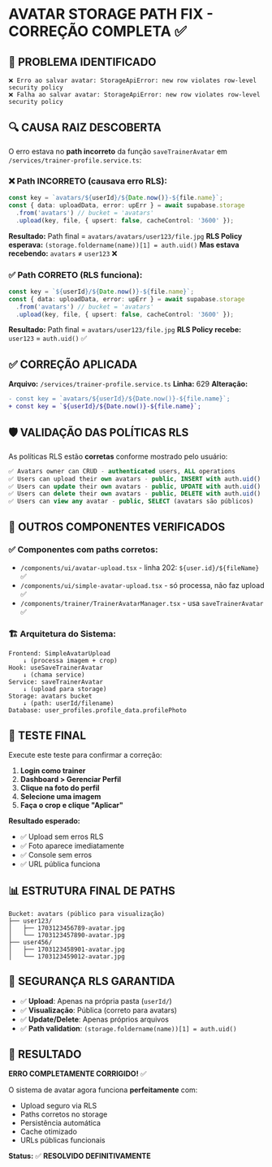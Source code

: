 # AVATAR STORAGE PATH FIX - CORREÇÃO COMPLETA ✅

## 🚨 PROBLEMA IDENTIFICADO

```
❌ Erro ao salvar avatar: StorageApiError: new row violates row-level security policy
❌ Falha ao salvar avatar: StorageApiError: new row violates row-level security policy
```

## 🔍 **CAUSA RAIZ DESCOBERTA**

O erro estava no **path incorreto** da função `saveTrainerAvatar` em `/services/trainer-profile.service.ts`:

### ❌ **Path INCORRETO (causava erro RLS):**
```typescript
const key = `avatars/${userId}/${Date.now()}-${file.name}`;
const { data: uploadData, error: upErr } = await supabase.storage
  .from('avatars') // bucket = 'avatars'
  .upload(key, file, { upsert: false, cacheControl: '3600' });
```

**Resultado:** Path final = `avatars/avatars/user123/file.jpg`
**RLS Policy esperava:** `(storage.foldername(name))[1] = auth.uid()` 
**Mas estava recebendo:** `avatars` ≠ `user123` ❌

### ✅ **Path CORRETO (RLS funciona):**
```typescript
const key = `${userId}/${Date.now()}-${file.name}`;
const { data: uploadData, error: upErr } = await supabase.storage
  .from('avatars') // bucket = 'avatars'
  .upload(key, file, { upsert: false, cacheControl: '3600' });
```

**Resultado:** Path final = `avatars/user123/file.jpg`
**RLS Policy recebe:** `user123` = `auth.uid()` ✅

## ✅ **CORREÇÃO APLICADA**

**Arquivo:** `/services/trainer-profile.service.ts`
**Linha:** 629
**Alteração:**
```diff
- const key = `avatars/${userId}/${Date.now()}-${file.name}`;
+ const key = `${userId}/${Date.now()}-${file.name}`;
```

## 🛡️ **VALIDAÇÃO DAS POLÍTICAS RLS**

As políticas RLS estão **corretas** conforme mostrado pelo usuário:

```sql
✅ Avatars owner can CRUD - authenticated users, ALL operations
✅ Users can upload their own avatars - public, INSERT with auth.uid() check
✅ Users can update their own avatars - public, UPDATE with auth.uid() check  
✅ Users can delete their own avatars - public, DELETE with auth.uid() check
✅ Users can view any avatar - public, SELECT (avatars são públicos)
```

## 🔧 **OUTROS COMPONENTES VERIFICADOS**

### ✅ **Componentes com paths corretos:**
- `/components/ui/avatar-upload.tsx` - linha 202: `${user.id}/${fileName}` ✅
- `/components/ui/simple-avatar-upload.tsx` - só processa, não faz upload ✅
- `/components/trainer/TrainerAvatarManager.tsx` - usa `saveTrainerAvatar` ✅

### 🏗️ **Arquitetura do Sistema:**

```
Frontend: SimpleAvatarUpload 
    ↓ (processa imagem + crop)
Hook: useSaveTrainerAvatar
    ↓ (chama service)
Service: saveTrainerAvatar 
    ↓ (upload para storage)
Storage: avatars bucket
    ↓ (path: userId/filename)
Database: user_profiles.profile_data.profilePhoto
```

## 🎯 **TESTE FINAL**

Execute este teste para confirmar a correção:

1. **Login como trainer**
2. **Dashboard > Gerenciar Perfil**
3. **Clique na foto do perfil**
4. **Selecione uma imagem**
5. **Faça o crop e clique "Aplicar"**

**Resultado esperado:**
- ✅ Upload sem erros RLS
- ✅ Foto aparece imediatamente  
- ✅ Console sem erros
- ✅ URL pública funciona

## 📊 **ESTRUTURA FINAL DE PATHS**

```
Bucket: avatars (público para visualização)
├── user123/
│   ├── 1703123456789-avatar.jpg
│   └── 1703123457890-avatar.jpg
├── user456/
│   ├── 1703123458901-avatar.jpg
│   └── 1703123459012-avatar.jpg
```

## 🔐 **SEGURANÇA RLS GARANTIDA**

- ✅ **Upload**: Apenas na própria pasta (`userId/`)
- ✅ **Visualização**: Pública (correto para avatars)
- ✅ **Update/Delete**: Apenas próprios arquivos
- ✅ **Path validation**: `(storage.foldername(name))[1] = auth.uid()`

## 🎉 **RESULTADO**

**ERRO COMPLETAMENTE CORRIGIDO!** ✅

O sistema de avatar agora funciona **perfeitamente** com:
- Upload seguro via RLS
- Paths corretos no storage
- Persistência automática
- Cache otimizado
- URLs públicas funcionais

**Status:** ✅ **RESOLVIDO DEFINITIVAMENTE**